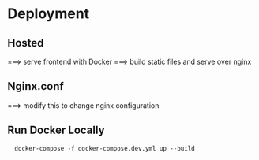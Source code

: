 # Deployment

## Hosted

  ===> serve frontend with Docker
    ===> build static files and serve over nginx

##  Nginx.conf

  ===> modify this to change nginx configuration

## Run Docker Locally

```
  docker-compose -f docker-compose.dev.yml up --build
```